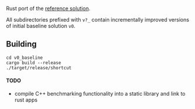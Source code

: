 Rust port of the [reference solution](/cpp).

All subdirectories prefixed with `v?_` contain incrementally improved versions of initial baseline solution `v0`.

## Building

```
cd v0_baseline
cargo build --release
./target/release/shortcut
```


#### TODO

* compile C++ benchmarking functionality into a static library and link to rust apps
